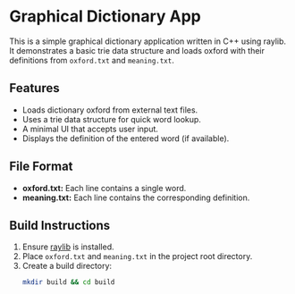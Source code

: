 # Graphical Dictionary App

This is a simple graphical dictionary application written in C++ using raylib. It demonstrates a basic trie data structure and loads oxford with their definitions from `oxford.txt` and `meaning.txt`.

## Features

- Loads dictionary oxford from external text files.
- Uses a trie data structure for quick word lookup.
- A minimal UI that accepts user input.
- Displays the definition of the entered word (if available).

## File Format

- **oxford.txt:** Each line contains a single word.
- **meaning.txt:** Each line contains the corresponding definition.

## Build Instructions

1. Ensure [raylib](https://github.com/raysan5/raylib) is installed.
2. Place `oxford.txt` and `meaning.txt` in the project root directory.
3. Create a build directory:
   ```bash
   mkdir build && cd build
   